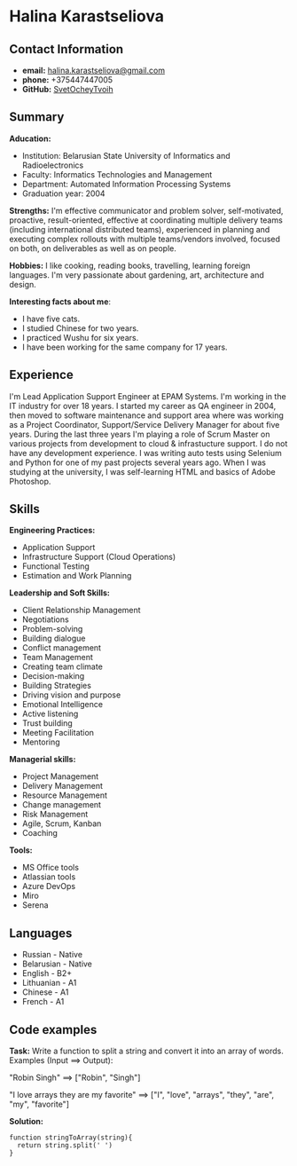 # Halina Karastseliova
## Contact Information
* **email:** halina.karastseliova@gmail.com
* **phone:** +375447447005
* **GitHub:** [SvetOcheyTvoih](https://github.com/SvetOcheyTvoih)
## Summary
**Aducation:** 
* Institution: Belarusian State University of Informatics and Radioelectronics
* Faculty: Informatics Technologies and Management
* Department: Automated Information Processing Systems
* Graduation year: 2004

**Strengths:** I'm effective communicator and problem solver, self-motivated, proactive, result-oriented, effective at coordinating multiple delivery teams (including international distributed teams), experienced in planning and executing complex rollouts with multiple teams/vendors involved, focused on both, on deliverables as well as on people. 

**Hobbies:** I like cooking, reading books, travelling, learning foreign languages. I'm very passionate about gardening, art, architecture and design. 

**Interesting facts about me**: 
* I have five cats.
* I studied Chinese for two years.
* I practiced Wushu for six years.
* I have been working for the same company for 17 years.
  
## Experience
I'm Lead Application Support Engineer at EPAM Systems. I'm working in the IT industry for over 18 years. I started my career as QA engineer in 2004, then moved to software maintenance and support area where was working as a Project Coordinator, Support/Service Delivery Manager for about five years. 
During the last three years I'm playing a role of Scrum Master on various projects from development to cloud & infrastucture support. 
I do not have any development experience. I was writing auto tests using Selenium and Python for one of my past projects several years ago. When I was studying at the university, I was self-learning HTML and basics of Adobe Photoshop. 

## Skills
**Engineering Practices:**
   * Application Support
   * Infrastructure Support (Cloud Operations)
   * Functional Testing
   * Estimation and Work Planning

**Leadership and Soft Skills:**
   * Client Relationship Management
   * Negotiations
   * Problem-solving
   * Building dialogue
   * Conflict management
   * Team Management
   * Creating team climate
   * Decision-making
   * Building Strategies
   * Driving vision and purpose
   * Emotional Intelligence
   * Active listening
   * Trust building
   * Meeting Facilitation
   * Mentoring

**Managerial skills:**
   * Project Management
   * Delivery Management
   * Resource Management
   * Change management
   * Risk Management
   * Agile, Scrum, Kanban
   * Coaching

**Tools:**
   * MS Office tools
   * Atlassian tools
   * Azure DevOps
   * Miro
   * Serena

## Languages
* Russian - Native
* Belarusian - Native
* English - B2+ 
* Lithuanian - A1
* Chinese - A1
* French - A1
## Code examples

**Task:**
Write a function to split a string and convert it into an array of words. Examples (Input ==> Output):

"Robin Singh" ==> ["Robin", "Singh"]

"I love arrays they are my favorite" ==> ["I", "love", "arrays", "they", "are", "my", "favorite"]

**Solution:**
```
function stringToArray(string){
  return string.split(' ')
}
```
